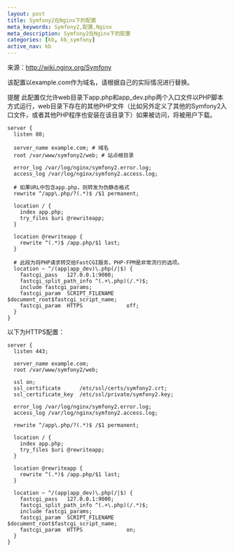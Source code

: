 ```yaml
---
layout: post
title: Symfony2在Nginx下的配置
meta_keywords: Symfony2,配置,Nginx
meta_description: Symfony2在Nginx下的配置
categories: [kb, kb_symfony]
active_nav: kb
---
```


来源：http://wiki.nginx.org/Symfony

该配置以example.com作为域名，请根据自己的实际情况进行替换。

<p><span class="label label-important">提醒</span> 此配置仅允许web目录下app.php和app_dev.php两个入口文件以PHP脚本方式运行，web目录下存在的其他PHP文件（比如另外定义了其他的Symfony2入口文件，或者其他PHP程序也安装在该目录下）如果被访问，将被用户下载。</p>

    server {
      listen 80;
     
      server_name example.com; # 域名
      root /var/www/symfony2/web; # 站点根目录
     
      error_log /var/log/nginx/symfony2.error.log;
      access_log /var/log/nginx/symfony2.access.log;
     
      # 如果URL中包含app.php，则转发为伪静态格式
      rewrite ^/app\.php/?(.*)$ /$1 permanent;
     
      location / {
        index app.php;
        try_files $uri @rewriteapp;
      }
     
      location @rewriteapp {
        rewrite ^(.*)$ /app.php/$1 last;
      }
     
      # 此段为将PHP请求转交给FastCGI服务，PHP-FPM是非常流行的选项。
      location ~ ^/(app|app_dev)\.php(/|$) {
        fastcgi_pass   127.0.0.1:9000;
        fastcgi_split_path_info ^(.+\.php)(/.*)$;
        include fastcgi_params;
        fastcgi_param  SCRIPT_FILENAME    $document_root$fastcgi_script_name;
        fastcgi_param  HTTPS              off;
      }
    }

以下为HTTPS配置：

    server {
      listen 443;
     
      server_name example.com;
      root /var/www/symfony2/web;
     
      ssl on;
      ssl_certificate      /etc/ssl/certs/symfony2.crt;
      ssl_certificate_key  /etc/ssl/private/symfony2.key;
     
      error_log /var/log/nginx/symfony2.error.log;
      access_log /var/log/nginx/symfony2.access.log;
     
      rewrite ^/app\.php/?(.*)$ /$1 permanent;
     
      location / {
        index app.php;
        try_files $uri @rewriteapp;
      }
     
      location @rewriteapp {
        rewrite ^(.*)$ /app.php/$1 last;
      }
     
      location ~ ^/(app|app_dev)\.php(/|$) {
        fastcgi_pass   127.0.0.1:9000;
        fastcgi_split_path_info ^(.+\.php)(/.*)$;
        include fastcgi_params;
        fastcgi_param  SCRIPT_FILENAME    $document_root$fastcgi_script_name;
        fastcgi_param  HTTPS              on;
      }
    }
